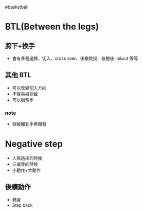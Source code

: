 #basketball 
# BTL(Between the legs)
## 胯下+換手
- 會有多種選擇，切入、cross over、後撤跳投、後撤後 in&out 等等

## 其他 BTL
- 可以改變切入方向
- 不容易被抄截
- 可以猶豫步
### note
- 球接觸到手再爆發

# Negative step
-   人飛過來的時候
-   三威脅的時候
-   小動作+大動作
## 後續動作
-   轉身
-   Step back